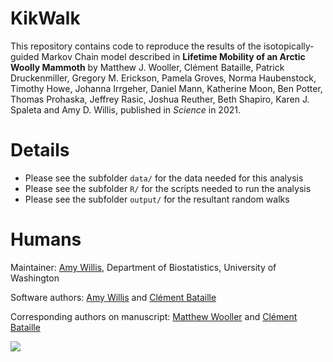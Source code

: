 # KikWalk

This repository contains code to reproduce the results of the isotopically-guided Markov Chain model described in **Lifetime Mobility of an Arctic Woolly Mammoth** by Matthew J. Wooller, Clément Bataille, Patrick Druckenmiller, Gregory M. Erickson, Pamela Groves, Norma Haubenstock, Timothy Howe, Johanna Irrgeher, Daniel Mann, Katherine Moon, Ben Potter, Thomas Prohaska, Jeffrey Rasic, Joshua Reuther, Beth Shapiro, Karen J. Spaleta and Amy D. Willis, published in *Science* in 2021.

# Details

- Please see the subfolder `data/` for the data needed for this analysis
- Please see the subfolder `R/` for the scripts needed to run the analysis
- Please see the subfolder `output/` for the resultant random walks

# Humans

Maintainer: [Amy Willis](http://statisticaldiversitylab.com), Department of Biostatistics, University of Washington

Software authors: [Amy Willis](http://statisticaldiversitylab.com) and [Clément Bataille](https://clementbataille.wixsite.com/earthscience)

Corresponding authors on manuscript: [Matthew Wooller](mailto:mjwooller@alaska.edu) and [Clément Bataille](mailto:cbataill@uottawa.ca)

![](misc/mammoth_watercolor_by_Sarah_Teichman_and_Pauline_Trinh.png)
